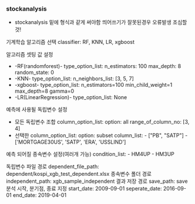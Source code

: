 ### stockanalysis

 - stockanalysis
  밑에 형식과 같게 써야함
 띄어쓰기가 잘못된경우 오류발생 조심할 것!

 기계학습 알고리즘 선택
 classifier: RF, KNN, LR, xgboost

 알고리즘 셋팅 값 설정 
 - -RF(randomforest)-
 type_option_list: 
      n_estimators: 100
      max_depth: 8
      random_state: 0
 - -KNN-
 type_option_list: 
      n_neighbors_list: [3, 5, 7]
  - -xgboost-
 type_option_list: 
      n_estimators=100
      min_child_weight=1
      max_depth=8
      gamma=0
 - -LR(LinearRegression)-
 type_option_list: 
     None

 예측에 사용될 독립변수 설정
 - 모든 독립변수 조합
    column_option_list:
      option: all
      range_of_column_no: [3, 4]
 - 선택한 
    column_option_list:
      option: subset
      column_list:
        - ["PB", "SATP"]
        - ['MORTGAGE30US', 'SATP', 'ERA', 'USSLIND']

 예측 되어질 종속변수 설정(여러개 가능)
    condition_list: 
      - HM4UP
      - HM3UP

독립변수 파일 경로
    dependent_file_path: dependent/kospi_xgb_test_dependent.xlsx
 종속변수 폴더 경로
    independent_path: xgb_sample_independent
 결과 저장 경로
    save_path: save
 분석 시작, 분기점, 종료 지정
    start_date: 2009-09-01
    seperate_date: 2016-09-01
    end_date: 2019-04-01
 
 
 
